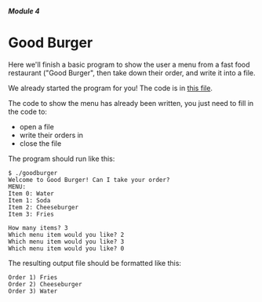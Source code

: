 ##### Module 4

# Good Burger

Here we'll finish a basic program to show the user a menu from a fast food restaurant ("Good Burger", then take down their order, and write it into a file.

We already started the program for you!  The code is in [this file](./goodburger.c).

The code to show the menu has already been written, you just need to fill in the code to:
- open a file
- write their orders in
- close the file

The program should run like this:
```
$ ./goodburger
Welcome to Good Burger! Can I take your order?
MENU:
Item 0: Water
Item 1: Soda
Item 2: Cheeseburger
Item 3: Fries

How many items? 3
Which menu item would you like? 2
Which menu item would you like? 3
Which menu item would you like? 0
```

The resulting output file should be formatted like this:
```
Order 1) Fries
Order 2) Cheeseburger
Order 3) Water
```
